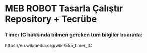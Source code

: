 # MEB ROBOT Tasarla Çalıştır Repository + Tecrübe


<h3>Timer IC hakkında bilmen gereken tüm bilgiler buarada:</h3> <p>https://en.wikipedia.org/wiki/555_timer_IC</p> 
